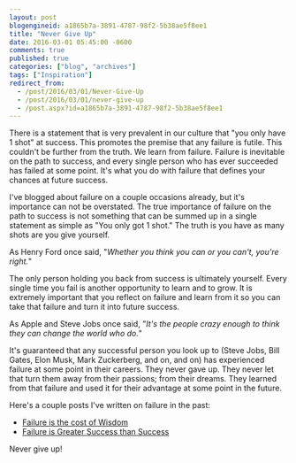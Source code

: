 ```yaml
---
layout: post
blogengineid: a1865b7a-3891-4787-98f2-5b38ae5f8ee1
title: "Never Give Up"
date: 2016-03-01 05:45:00 -0600
comments: true
published: true
categories: ["blog", "archives"]
tags: ["Inspiration"]
redirect_from: 
  - /post/2016/03/01/Never-Give-Up
  - /post/2016/03/01/never-give-up
  - /post.aspx?id=a1865b7a-3891-4787-98f2-5b38ae5f8ee1
---
```

<!-- more -->

There is a statement that is very prevalent in our culture that "you only have 1 shot" at success. This promotes the premise that any failure is futile. This couldn't be further from the truth. We learn from failure. Failure is inevitable on the path to success, and every single person who has ever succeeded has failed at some point. It's what you do with failure that defines your chances at future success.

I've blogged about failure on a couple occasions already, but it's importance can not be overstated. The true importance of failure on the path to success is not something that can be summed up in a single statement as simple as "You only got 1 shot." The truth is you have as many shots are you give yourself.

As Henry Ford once said, "*Whether you think you can or you can't, you're right.*"

The only person holding you back from success is ultimately yourself. Every single time you fail is another opportunity to learn and to grow. It is extremely important that you reflect on failure and learn from it so you can take that failure and turn it into future success.

As Apple and Steve Jobs once said, "*It's the people crazy enough to think they can change the world who do.*"

It's guaranteed that any successful person you look up to (Steve Jobs, Bill Gates, Elon Musk, Mark Zuckerberg, and on, and on) has experienced failure at some point in their careers. They never gave up. They never let that turn them away from their passions; from their dreams. They learned from that failure and used it for their advantage at some point in the future.

Here's a couple posts I've written on failure in the past:
<ul>
<li><a href="/post/2016/02/09/Failure-is-the-cost-of-Wisdom">Failure is the cost of Wisdom</a></li>
<li><a href="/post/2013/09/08/Failure-Is-Greater-Success-Than-Success">Failure is Greater Success than Success</a></li>
</ul>

Never give up!
